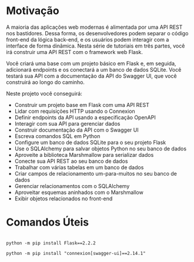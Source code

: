 # Motivação
A maioria das aplicações web modernas é alimentada por uma API REST nos bastidores. Dessa forma, os desenvolvedores podem separar o código front-end da lógica back-end, e os usuários podem interagir com a interface de forma dinâmica. Nesta série de tutoriais em três partes, você irá construir uma API REST com o framework web Flask.

Você criará uma base com um projeto básico em Flask e, em seguida, adicionará endpoints e os conectará a um banco de dados SQLite. Você testará sua API com a documentação da API do Swagger UI, que você construirá ao longo do caminho.

Neste projeto você conseguirá:

- Construir um projeto base em Flask com uma API REST
- Lidar com requisições HTTP usando o Connexion
- Definir endpoints da API usando a especificação OpenAPI
- Interagir com sua API para gerenciar dados
- Construir documentação da API com o Swagger UI
- Escreva comandos SQL em Python
- Configure um banco de dados SQLite para o seu projeto Flask
- Use o SQLAlchemy para salvar objetos Python no seu banco de dados
- Aproveite a biblioteca Marshmallow para serializar dados
- Conecte sua API REST ao seu banco de dados
- Trabalhar com várias tabelas em um banco de dados
- Criar campos de relacionamento um-para-muitos no seu banco de dados
- Gerenciar relacionamentos com o SQLAlchemy
- Aproveitar esquemas aninhados com o Marshmallow
- Exibir objetos relacionados no front-end

# Comandos Úteis

~~~~shell

python -m pip install Flask==2.2.2

python -m pip install "connexion[swagger-ui]==2.14.1"

~~~~